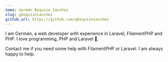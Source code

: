 ```yaml
---
name: Germán Boquizo Sánchez
slug: gboquizosanchez
github_url: https://github.com/gboquizosanchez
---
```


I am Germán, a web developer with experience in Laravel, FilamentPHP and PHP. I love programming, PHP and Laravel 🥰.

Contact me if you need some help with FilamentPHP or Laravel. I am always happy to help.

